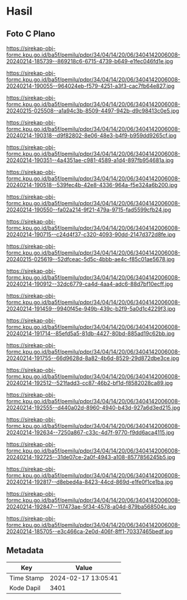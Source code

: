 # Hasil

## Foto C Plano

https://sirekap-obj-formc.kpu.go.id/ba5f/pemilu/pdpr/34/04/14/20/06/3404142006008-20240214-185739--869218c6-6715-4739-b649-e1fec046fd1e.jpg

https://sirekap-obj-formc.kpu.go.id/ba5f/pemilu/pdpr/34/04/14/20/06/3404142006008-20240214-190055--964024eb-f579-4251-a3f3-cac7fb64e827.jpg

https://sirekap-obj-formc.kpu.go.id/ba5f/pemilu/pdpr/34/04/14/20/06/3404142006008-20240215-025508--a1a94c3b-8509-4497-942b-d9c98413c0e5.jpg

https://sirekap-obj-formc.kpu.go.id/ba5f/pemilu/pdpr/34/04/14/20/06/3404142006008-20240214-190318--d9f82802-8e06-48e3-b4f9-b959dd9265cf.jpg

https://sirekap-obj-formc.kpu.go.id/ba5f/pemilu/pdpr/34/04/14/20/06/3404142006008-20240214-190351--4a4351ae-c981-4589-a1d4-897fb954681a.jpg

https://sirekap-obj-formc.kpu.go.id/ba5f/pemilu/pdpr/34/04/14/20/06/3404142006008-20240214-190518--539fec4b-42e8-4336-964a-f5e324a6b200.jpg

https://sirekap-obj-formc.kpu.go.id/ba5f/pemilu/pdpr/34/04/14/20/06/3404142006008-20240214-190550--fa02a214-9f21-479a-9715-fad5599cfb24.jpg

https://sirekap-obj-formc.kpu.go.id/ba5f/pemilu/pdpr/34/04/14/20/06/3404142006008-20240214-190715--c24d4f37-c320-4093-90dd-2147d372d8fe.jpg

https://sirekap-obj-formc.kpu.go.id/ba5f/pemilu/pdpr/34/04/14/20/06/3404142006008-20240215-025619--52dfceac-5d5c-4bbb-ae4c-f85c01ae5678.jpg

https://sirekap-obj-formc.kpu.go.id/ba5f/pemilu/pdpr/34/04/14/20/06/3404142006008-20240214-190912--32dc6779-ca4d-4aa4-adc6-88d7bf10ecff.jpg

https://sirekap-obj-formc.kpu.go.id/ba5f/pemilu/pdpr/34/04/14/20/06/3404142006008-20240214-191459--9940f45e-949b-439c-b2f9-5a0d1c4229f3.jpg

https://sirekap-obj-formc.kpu.go.id/ba5f/pemilu/pdpr/34/04/14/20/06/3404142006008-20240214-191714--85efd5a5-81db-4427-80bd-885ad19c62bb.jpg

https://sirekap-obj-formc.kpu.go.id/ba5f/pemilu/pdpr/34/04/14/20/06/3404142006008-20240214-191755--66d9628d-8a82-4b6d-8529-29d872dbe3ce.jpg

https://sirekap-obj-formc.kpu.go.id/ba5f/pemilu/pdpr/34/04/14/20/06/3404142006008-20240214-192512--521fadd3-cc87-46b2-bf1d-f8582028ca89.jpg

https://sirekap-obj-formc.kpu.go.id/ba5f/pemilu/pdpr/34/04/14/20/06/3404142006008-20240214-192555--d440a02d-8960-4940-b43d-927a6d3ed215.jpg

https://sirekap-obj-formc.kpu.go.id/ba5f/pemilu/pdpr/34/04/14/20/06/3404142006008-20240214-192634--7250a867-c33c-4d7f-9770-f9dd6aca4115.jpg

https://sirekap-obj-formc.kpu.go.id/ba5f/pemilu/pdpr/34/04/14/20/06/3404142006008-20240214-192725--31de07ce-2a0f-4943-a108-8577856245b5.jpg

https://sirekap-obj-formc.kpu.go.id/ba5f/pemilu/pdpr/34/04/14/20/06/3404142006008-20240214-192817--d8ebed4a-8423-44cd-869d-e1fe0f1ce1ba.jpg

https://sirekap-obj-formc.kpu.go.id/ba5f/pemilu/pdpr/34/04/14/20/06/3404142006008-20240214-192847--117473ae-5f34-4578-a04d-879ba568504c.jpg

https://sirekap-obj-formc.kpu.go.id/ba5f/pemilu/pdpr/34/04/14/20/06/3404142006008-20240214-185705--e3c466ca-2e0d-406f-8ff1-70337465bedf.jpg


## Metadata

| Key        | Value               |
| ---------- | ------------------- |
| Time Stamp | 2024-02-17 13:05:41 |
| Kode Dapil | 3401                |



